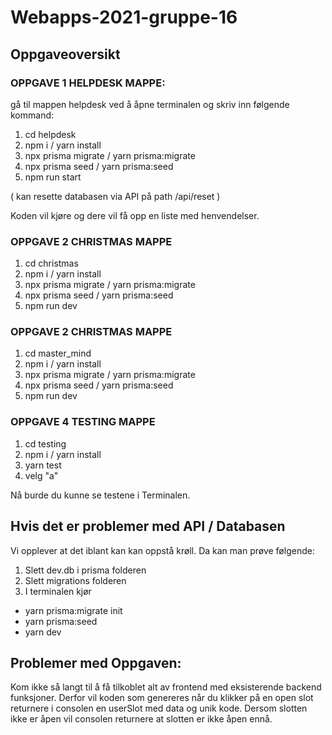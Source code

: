 # Webapps-2021-gruppe-16

## Oppgaveoversikt
### OPPGAVE 1 HELPDESK MAPPE:
gå til mappen helpdesk ved å åpne terminalen og skriv inn følgende kommand: 
1) cd helpdesk
2) npm i / yarn install
3) npx prisma migrate / yarn prisma:migrate
4) npx prisma seed / yarn prisma:seed
5) npm run start

( kan resette databasen via API på path /api/reset )

Koden vil kjøre og dere vil få opp en liste med henvendelser.

### OPPGAVE 2 CHRISTMAS MAPPE 
1) cd christmas
2) npm i / yarn install
3) npx prisma migrate / yarn prisma:migrate
4) npx prisma seed / yarn prisma:seed
5) npm run dev

### OPPGAVE 2 CHRISTMAS MAPPE 
1) cd master_mind
2) npm i / yarn install
3) npx prisma migrate / yarn prisma:migrate
4) npx prisma seed / yarn prisma:seed
5) npm run dev

### OPPGAVE 4 TESTING MAPPE 
1) cd testing
2) npm i / yarn install
3) yarn test
4) velg "a"

Nå burde du kunne se testene i Terminalen.


## Hvis det er problemer med API / Databasen
Vi opplever at det iblant kan kan oppstå krøll. Da kan man prøve følgende:
1. Slett dev.db i prisma folderen
2. Slett migrations folderen
3. I terminalen kjør
  - yarn prisma:migrate init
  - yarn prisma:seed
  - yarn dev


## Problemer med Oppgaven: 
Kom ikke så langt til å få tilkoblet alt av frontend med eksisterende backend funksjoner.
Derfor vil koden som genereres når du klikker på en open slot returnere i consolen en userSlot med data og unik kode.
Dersom slotten ikke er åpen vil consolen returnere at slotten er ikke åpen ennå. 

